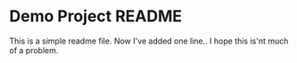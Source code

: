 # Demo Project README
This is a simple readme file.
Now I've added one line..
I hope this is'nt much of a problem.